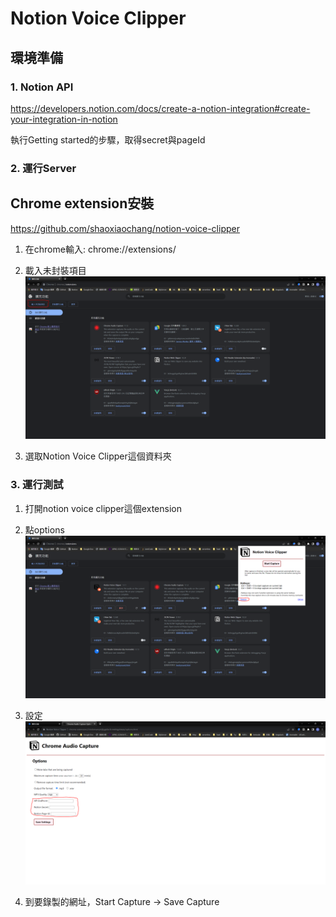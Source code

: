 # Notion Voice Clipper

## 環境準備

### 1. Notion API

https://developers.notion.com/docs/create-a-notion-integration#create-your-integration-in-notion

執行Getting started的步驟，取得secret與pageId

### 2. 運行Server

## Chrome extension安裝
https://github.com/shaoxiaochang/notion-voice-clipper

1. 在chrome輸入: chrome://extensions/

2. 載入未封裝項目
![chromeInstall]

[chromeInstall]: ./docs/chrome.png

3. 選取Notion Voice Clipper這個資料夾

### 3. 運行測試
1. 打開notion voice clipper這個extension

2. 點options
![voiceOptions]

[voiceOptions]: ./docs/voice_options.png

3. 設定
![settings]

[settings]: ./docs/settings.png

4. 到要錄製的網址，Start Capture -> Save Capture
